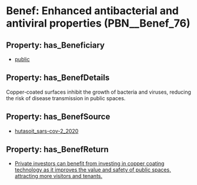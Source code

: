 # Benef: __Enhanced antibacterial and antiviral properties__ (PBN__Benef_76)

## Property: has_Beneficiary

* [public](../Stakeholder/PBN__Stakeholder_52)

## Property: has_BenefDetails

Copper-coated surfaces inhibit the growth of bacteria and viruses, reducing the risk of disease transmission in public spaces.

## Property: has_BenefSource

* [hutasoit_sars-cov-2_2020](../Article/PBN__Article_16)

## Property: has_BenefReturn

* [Private investors can benefit from investing in copper coating technology as it improves the value and safety of public spaces, attracting more visitors and tenants.](../BenefReturn/PBN__BenefReturn_77)

